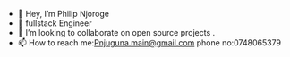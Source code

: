 - 👋 Hey, I’m Philip Njoroge
- 👀 fullstack Engineer
- 💞️ I’m looking to collaborate on open source projects .
- 📫 How to reach me:Pnjuguna.main@gmail.com
            phone no:0748065379
